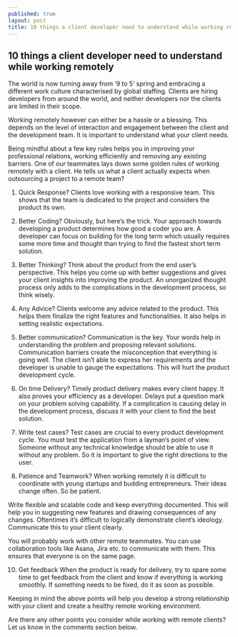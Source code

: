 ```yaml
---
published: true
layout: post
title: 10 things a client developer need to understand while working remotely 
---
```

## 10 things a client developer need to understand while working remotely  
The world is now turning away from ‘9 to 5’ spring and embracing a different work culture characterised by global staffing. Clients are hiring developers from around the world, and neither developers nor the clients are limited in their scope.

Working remotely however can either be a hassle or a blessing. This depends on the level of interaction and engagement between the client and the development team. It is important to understand what your client needs.




Being mindful about a few key rules helps you in improving your professional relations, working efficiently and removing any existing barriers. One of our teammates lays down some golden rules of working remotely with a client. He tells us what a client actually expects when outsourcing a project to a remote team?

1. Quick Response?
Clients love working with a responsive team. This shows that the team is dedicated to the project and considers the product its own.

2. Better Coding?
Obviously, but here’s the trick. Your approach towards developing a product determines how good a coder you are. A developer can focus on building for the long term which usually requires some more time and thought than trying to find the fastest short term solution.

3. Better Thinking?
Think about the product from the end user’s perspective. This helps you come up with better suggestions and gives your client insights into improving the product. An unorganized thought process only adds to the complications in the development process, so think wisely.


4. Any Advice?
Clients welcome any advice related to the product. This helps them finalize the right features and functionalities. It also helps in setting realistic expectations.

5. Better communication?
Communication is the key. Your words help in understanding the problem and proposing relevant solutions. Communication barriers create the misconception that everything is going well. The client isn’t able to express her requirements and the developer is unable to gauge the expectations. This will hurt the product development cycle.

6. On time Delivery?
Timely product delivery makes every client happy. It also proves your efficiency as a developer. Delays put a question mark on your problem solving capability. If a complication is causing delay in the development process, discuss it with your client to find the best solution.

8. Write test cases?
Test cases are crucial to every product development cycle. You must test the application from a layman’s point of view. Someone without any technical knowledge should be able to use it without any problem. So it is important to give the right directions to the user.

9. Patience and Teamwork?
When working remotely it is difficult to coordinate with young startups and budding entrepreneurs. Their ideas change often. So be patient.

Write flexible and scalable code and keep everything documented. This will help you in suggesting new features and drawing consequences of any changes. Oftentimes it’s difficult to logically demonstrate client’s ideology. Communicate this to your client clearly.

You will probably work with other remote teammates. You can use collaboration tools like Asana, Jira etc. to communicate with them. This ensures that everyone is on the same page.


10. Get feedback
When the product is ready for delivery, try to spare some time to get feedback from the client and know if everything is working smoothly. If something needs to be fixed, do it as soon as possible.

Keeping in mind the above points will help you develop a strong relationship with your client and create a healthy remote working environment.

Are there any other points you consider while working with remote clients? Let us know in the comments section below.